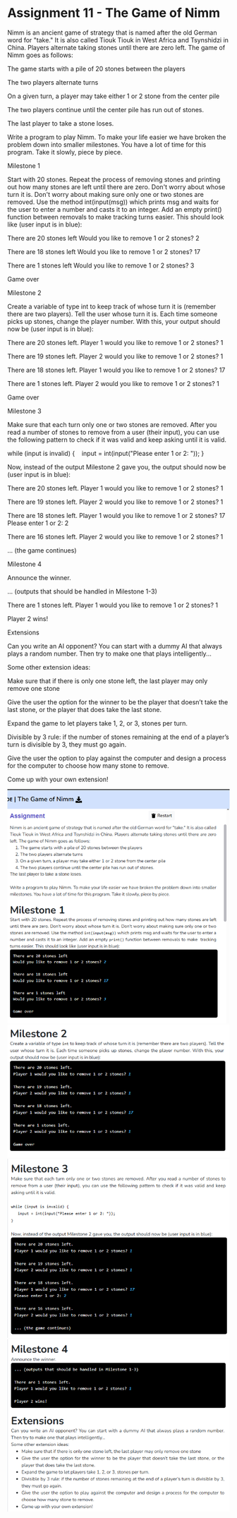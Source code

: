 # Assignment 11 - The Game of Nimm
Nimm is an ancient game of strategy that is named after the old German word for "take." It is also called Tiouk Tiouk in West Africa and Tsynshidzi in China. Players alternate taking stones until there are zero left. The game of Nimm goes as follows:





The game starts with a pile of 20 stones between the players



The two players alternate turns



On a given turn, a player may take either 1 or 2 stone from the center pile



The two players continue until the center pile has run out of stones.

The last player to take a stone loses.



Write a program to play Nimm. To make your life easier we have broken the problem down into smaller milestones. You have a lot of time for this program. Take it slowly, piece by piece.



Milestone 1

Start with 20 stones. Repeat the process of removing stones and printing out how many stones are left until there are zero. Don't worry about whose turn it is. Don't worry about making sure only one or two stones are removed. Use the method int(input(msg)) which prints msg and waits for the user to enter a number and casts it to an integer. Add an empty print() function between removals to make  tracking turns easier. This should look like (user input is in blue):

There are 20 stones left
Would you like to remove 1 or 2 stones? 2

There are 18 stones left
Would you like to remove 1 or 2 stones? 17

There are 1 stones left
Would you like to remove 1 or 2 stones? 3

Game over



Milestone 2

Create a variable of type int to keep track of whose turn it is (remember there are two players). Tell the user whose turn it is. Each time someone picks up stones, change the player number. With this, your output should now be (user input is in blue):

There are 20 stones left.
Player 1 would you like to remove 1 or 2 stones? 1

There are 19 stones left.
Player 2 would you like to remove 1 or 2 stones? 1

There are 18 stones left.
Player 1 would you like to remove 1 or 2 stones? 17

There are 1 stones left.
Player 2 would you like to remove 1 or 2 stones? 1

Game over



Milestone 3

Make sure that each turn only one or two stones are removed. After you read a number of stones to remove from a user (their input), you can use the following pattern to check if it was valid and keep asking until it is valid.



while (input is invalid) {
   input = int(input("Please enter 1 or 2: "));
}



Now, instead of the output Milestone 2 gave you, the output should now be (user input is in blue):

There are 20 stones left.
Player 1 would you like to remove 1 or 2 stones? 1

There are 19 stones left.
Player 2 would you like to remove 1 or 2 stones? 1

There are 18 stones left.
Player 1 would you like to remove 1 or 2 stones? 17
Please enter 1 or 2: 2

There are 16 stones left.
Player 2 would you like to remove 1 or 2 stones? 1

... (the game continues)



Milestone 4

Announce the winner.

... (outputs that should be handled in Milestone 1-3)

There are 1 stones left.
Player 1 would you like to remove 1 or 2 stones? 1

Player 2 wins!



Extensions

Can you write an AI opponent? You can start with a dummy AI that always plays a random number. Then try to make one that plays intelligently...

Some other extension ideas:





Make sure that if there is only one stone left, the last player may only remove one stone



Give the user the option for the winner to be the player that doesn’t take the last stone, or the player that does take the last stone.



Expand the game to let players take 1, 2, or 3, stones per turn.



Divisible by 3 rule: if the number of stones remaining at the end of a player’s turn is divisible by 3, they must go again.



Give the user the option to play against the computer and design a process for the computer to choose how many stone to remove.



Come up with your own extension!


![The Game of Nimm](challenge_11_The_Game_of_Nimm_01.png)
![The Game of Nimm](challenge_11_The_Game_of_Nimm_02.png)
![The Game of Nimm](challenge_11_The_Game_of_Nimm_03.png)
![The Game of Nimm](challenge_11_The_Game_of_Nimm_04.png)